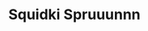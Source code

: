 ---
slug: squidki-spruuunnn
title: Squidki Spruuunnn
description: "Squidki Spruuunnn is an exciting online game. Play for free directly in your browser!"
icon: /images/new_mods/Sprunki Spruuunnn.png
url: https://wowtbc.net/sprunkin/spruuunnn/index.html
previewImage: /images/new_mods/Sprunki Spruuunnn.png
type: new mods

# SEO配置
seo:
  title: "Squidki Spruuunnn - Play Free Online Game | Fun Browser Games"
  description: "Squidki Spruuunnn - Play this fun online game for free in your browser. No download required!"
  ogImage: "/images/new_mods/Sprunki Spruuunnn.png"
  keywords: "squidki-spruuunnn, online game, browser game, free game, new mods game, play online"

videoUrls:
  - https://www.youtube.com/embed/example1
  - https://www.youtube.com/embed/example2

whyPlay:
  title: "Why Play Squidki Spruuunnn?"
  items:
    - "Immersive Gameplay: Squidki Spruuunnn offers an engaging and immersive gaming experience that will keep you entertained for hours"
    - "Challenging Levels: Test your skills with increasingly difficult challenges and obstacles"
    - "Beautiful Graphics: Enjoy stunning visuals and smooth animations that bring the game world to life"
    - "Regular Updates: New content and features are added regularly to keep the game fresh and exciting"
    - "Free to Play: Experience all the fun without spending a penny"
    - "Community Features: Connect with other players, share strategies, and compete for high scores"
    - "Cross-Platform: Play on any device with a web browser, no downloads required"

features:
  title: "Key Features of Squidki Spruuunnn"
  image: "/images/new_mods/Sprunki Spruuunnn.png"
  items:
    - "Intuitive Controls: Easy to learn controls make Squidki Spruuunnn accessible for players of all skill levels"
    - "Multiple Game Modes: Enjoy various gameplay options that provide different challenges and experiences"
    - "Character Customization: Personalize your gaming experience with unique characters and items"
    - "Achievement System: Complete special tasks to earn rewards and recognition"
    - "Leaderboards: Compete with players worldwide and see who can achieve the highest scores"

characteristics:
  title: "Game Characteristics"
  image: "/images/new_mods/Sprunki Spruuunnn.png"
  items:
    - "Genre: New mods game with elements of strategy and skill"
    - "Difficulty: Suitable for both casual gamers and those seeking a challenge"
    - "Play Time: Quick sessions or extended gameplay, depending on your preference"
    - "Art Style: Vibrant and engaging visuals that enhance the gaming experience"
    - "Sound Design: Immersive audio that complements the gameplay perfectly"

info: "Squidki Spruuunnn is an exciting online game that offers players a unique and engaging gaming experience. With its intuitive controls, stunning visuals, and challenging gameplay, Squidki Spruuunnn provides hours of entertainment for players of all ages and skill levels. Whether you're looking for a quick gaming session during a break or an extended play session, Squidki Spruuunnn delivers an immersive experience that will keep you coming back for more. The game features multiple levels of increasing difficulty, ensuring that players are constantly challenged as they progress. With regular updates adding new content and features, Squidki Spruuunnn remains fresh and exciting, providing endless entertainment options for its growing community of players."

howToPlayIntro: "Welcome to Squidki Spruuunnn! This guide will walk you through the basics and help you master the game. Whether you're a beginner or looking to improve your skills, these tips and instructions will enhance your gaming experience."

howToPlaySteps:
  - title: "Getting Started"
    description: "Begin your Squidki Spruuunnn adventure by familiarizing yourself with the controls. Use your keyboard or mouse to navigate through the game interface. The tutorial will guide you through the basic mechanics and help you understand the objectives."
  - title: "Understanding the Objectives"
    description: "In Squidki Spruuunnn, your main goal is to progress through levels by completing specific objectives. Each level presents unique challenges that require different strategies and approaches."
  - title: "Mastering the Controls"
    description: "Practice using the controls to improve your precision and reaction time. Squidki Spruuunnn requires quick reflexes and strategic thinking to overcome obstacles and defeat opponents."
  - title: "Utilizing Power-ups"
    description: "Collect power-ups throughout the game to enhance your abilities and overcome difficult challenges. Each power-up offers unique advantages that can be crucial for success."
  - title: "Developing Strategies"
    description: "As you progress in Squidki Spruuunnn, develop effective strategies for different scenarios. Analyze patterns, anticipate challenges, and adapt your approach to maximize your performance."

faq:
  title: "Frequently Asked Questions about Squidki Spruuunnn"
  items:
    - question: "Is Squidki Spruuunnn free to play?"
      answer: "Yes, Squidki Spruuunnn is completely free to play directly in your web browser. No downloads or purchases are required to enjoy the full game experience."
    - question: "Can I play Squidki Spruuunnn on mobile devices?"
      answer: "Yes, Squidki Spruuunnn is optimized for both desktop and mobile play. You can enjoy the game on any device with a web browser and internet connection."
    - question: "Are there any in-game purchases?"
      answer: "While Squidki Spruuunnn is free to play, there may be optional in-game purchases available for cosmetic items or additional features that don't affect core gameplay."
    - question: "How often is Squidki Spruuunnn updated?"
      answer: "The developers regularly update Squidki Spruuunnn with new content, features, and improvements based on player feedback and game performance."
    - question: "Can I play Squidki Spruuunnn offline?"
      answer: "Currently, Squidki Spruuunnn requires an internet connection to play as it's a browser-based online game."
    - question: "Is Squidki Spruuunnn suitable for children?"
      answer: "Yes, Squidki Spruuunnn is designed to be family-friendly and suitable for players of all ages."
    - question: "How do I report bugs or issues?"
      answer: "If you encounter any problems while playing Squidki Spruuunnn, you can report them through the game's support page or contact the developers directly through their website."
    - question: "Still Have Questions?"
      answer: "If you have additional questions about Squidki Spruuunnn that aren't covered in this FAQ, please visit our support center or contact our customer service team for assistance."
---